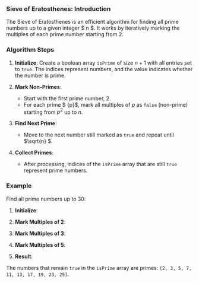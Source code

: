 ### Sieve of Eratosthenes: Introduction

The Sieve of Eratosthenes is an efficient algorithm for finding all prime numbers up to a given integer $ n $. It works by iteratively marking the multiples of each prime number starting from 2.

### Algorithm Steps

1. **Initialize**: Create a boolean array `isPrime` of size $n + 1$ with all entries set to `true`. The indices represent numbers, and the value indicates whether the number is prime.

2. **Mark Non-Primes**:
   - Start with the first prime number, 2.
   - For each prime $ {p}$, mark all multiples of $p$ as `false` (non-prime) starting from $p^2$ up to $n$.

3. **Find Next Prime**:
   - Move to the next number still marked as `true` and repeat until $\sqrt{n} $.

4. **Collect Primes**:
   - After processing, indices of the `isPrime` array that are still `true` represent prime numbers.

### Example

Find all prime numbers up to 30:

1. **Initialize**:


2. **Mark Multiples of 2**:


3. **Mark Multiples of 3**:


4. **Mark Multiples of 5**:


5. **Result**:

The numbers that remain `true` in the `isPrime` array are primes: `[2, 3, 5, 7, 11, 13, 17, 19, 23, 29]`.

